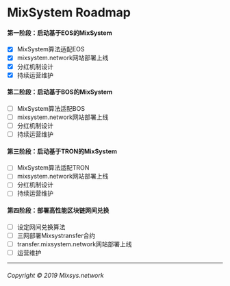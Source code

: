 # MixSystem Roadmap

#### 第一阶段：启动基于EOS的MixSystem
- [x] MixSystem算法适配EOS 
- [x] mixsystem.network网站部署上线 
- [x] 分红机制设计
- [x] 持续运营维护

#### 第二阶段：启动基于BOS的MixSystem
- [ ] MixSystem算法适配BOS 
- [ ] mixsystem.network网站部署上线 
- [ ] 分红机制设计
- [ ] 持续运营维护

#### 第三阶段：启动基于TRON的MixSystem
- [ ] MixSystem算法适配TRON 
- [ ] mixsystem.network网站部署上线 
- [ ] 分红机制设计
- [ ] 持续运营维护

#### 第四阶段：部署高性能区块链网间兑换
- [ ] 设定网间兑换算法
- [ ] 三网部署Mixsystransfer合约
- [ ] transfer.mixsystem.network网站部署上线 
- [ ] 运营维护

---
###### Copyright © 2019 Mixsys.network
